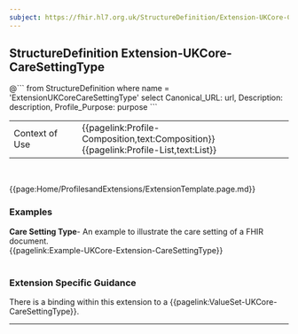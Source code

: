 ```yaml
---
subject: https://fhir.hl7.org.uk/StructureDefinition/Extension-UKCore-CareSettingType
---
```

## StructureDefinition Extension-UKCore-CareSettingType

<div id="transpose">
@```
from
	StructureDefinition
where
	name = 'ExtensionUKCoreCareSettingType'
select
	Canonical_URL: url,
	Description: description,
	Profile_Purpose: purpose
```

<table id="addToTranspose">
<tr><td>Context of Use</td>
<td>{{pagelink:Profile-Composition,text:Composition}} <br/> 
{{pagelink:Profile-List,text:List}}</td>
</tr>
</table>

</div>
<br>

{{page:Home/ProfilesandExtensions/ExtensionTemplate.page.md}}

<div id="Examples" class="tabcontent">

  <h3>Examples</h3>
  <b>Care Setting Type</b>- An example to illustrate the care setting of a FHIR document.<br>
{{pagelink:Example-UKCore-Extension-CareSettingType}}
<br><br>
</div>

<h3 id="guidance-caresettingtype">Extension Specific Guidance</h3>
There is a binding within this extension to a {{pagelink:ValueSet-UKCore-CareSettingType}}.

---
